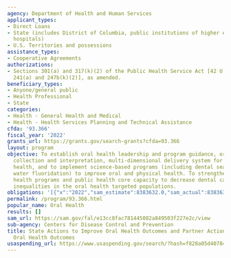 ```yaml
---
agency: Department of Health and Human Services
applicant_types:
- Direct Loans
- State (includes District of Columbia, public institutions of higher education and
  hospitals)
- U.S. Territories and possessions
assistance_types:
- Cooperative Agreements
authorizations:
- Sections 301(a) and 317(k)(2) of the Public Health Service Act [42 U.S.C. Section
  241(a) and 247b(k)(2)], as amended.
beneficiary_types:
- Anyone/general public
- Health Professional
- State
categories:
- Health - General Health and Medical
- Health - Health Services Planning and Technical Assistance
cfda: '93.366'
fiscal_year: '2022'
grants_url: https://grants.gov/search-grants?cfda=93.366
layout: program
objective: To establish oral health leadership and program guidance, oral health data
  collection and interpretation, multi-dimensional delivery system for oral and physical
  health, and to implement science-based programs (including dental sealants and community
  water fluoridation) to improve oral and physical health. To strengthen state oral
  health programs and public health core capacity to decrease dental caries and reduce
  inequalities in the oral health targeted populations.
obligations: '[{"x":"2022","sam_estimate":8383632.0,"sam_actual":8383632.0,"usa_spending_actual":7443632.0},{"x":"2023","sam_estimate":8514885.0,"sam_actual":0.0,"usa_spending_actual":7574632.0},{"x":"2024","sam_estimate":8514885.0,"sam_actual":0.0,"usa_spending_actual":5331200.0}]'
permalink: /program/93.366.html
popular_name: Oral Health
results: []
sam_url: https://sam.gov/fal/e13cc8fac781445082a849503f227e2c/view
sub-agency: Centers for Disease Control and Prevention
title: State Actions to Improve Oral Health Outcomes and Partner Actions to Improve
  Oral Health Outcomes
usaspending_url: https://www.usaspending.gov/search/?hash=f828a05d407847d98425b3706e265684
---
```

